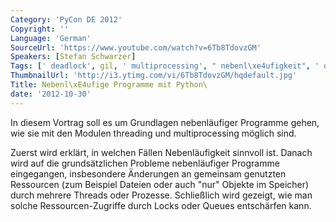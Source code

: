 ```yaml
---
Category: 'PyCon DE 2012'
Copyright: ''
Language: 'German'
SourceUrl: 'https://www.youtube.com/watch?v=6Tb8TdovzGM'
Speakers: [Stefan Schwarzer]
Tags: [' deadlock', gil, ' multiprocessing', " nebenl\xe4ufigkeit", ' queue', ' threading']
ThumbnailUrl: 'http://i3.ytimg.com/vi/6Tb8TdovzGM/hqdefault.jpg'
Title: Nebenl\xE4ufige Programme mit Python\
date: '2012-10-30'
---
```

In diesem Vortrag soll es um Grundlagen nebenläufiger Programme gehen, wie sie
mit den Modulen threading und multiprocessing möglich sind.

Zuerst wird erklärt, in welchen Fällen Nebenläufigkeit sinnvoll ist. Danach
wird auf die grundsätzlichen Probleme nebenläufiger Programme eingegangen,
insbesondere Änderungen an gemeinsam genutzten Ressourcen (zum Beispiel
Dateien oder auch "nur" Objekte im Speicher) durch mehrere Threads oder
Prozesse. Schließlich wird gezeigt, wie man solche Ressourcen-Zugriffe durch
Locks oder Queues entschärfen kann.

